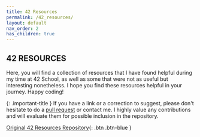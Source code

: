 ```yaml
---
title: 42 Resources
permalink: /42_resources/
layout: default
nav_order: 2
has_children: true
---
```


## **42 RESOURCES**

Here, you will find a collection of resources that I have found helpful during my time at 42 School, as well as some that were not as useful but interesting nonetheless. I hope you find these resources helpful in your journey. Happy coding!

{: .important-title }
If you have a link or a correction to suggest, please don't hesitate to do a [pull request](https://github.com/jotavare/jotavare.github.io/pulls) or contact me. I highly value any contributions and will evaluate them for possible inclusion in the repository.

[Original 42 Resources Repository](https://github.com/jotavare){: .btn .btn-blue }